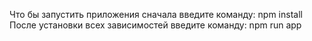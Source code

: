 Что бы запустить приложения сначала введите команду:
npm install
После установки всех зависимостей введите команду:
npm run app
 
 
